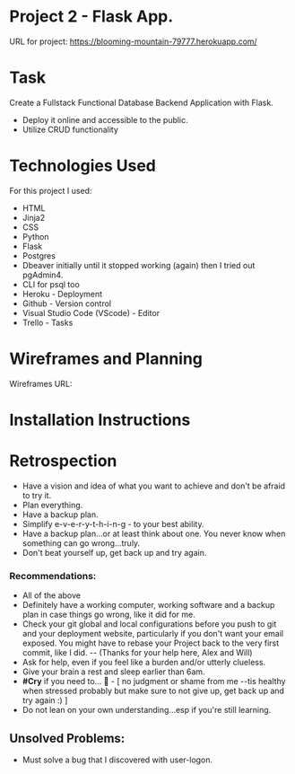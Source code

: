 # Project 2 - Flask App.
URL for project: https://blooming-mountain-79777.herokuapp.com/

# Task
Create a Fullstack Functional Database Backend Application with Flask.

- Deploy it online and accessible to the public.
- Utilize CRUD functionality
# Technologies Used
For this project I used:

- HTML
- Jinja2
- CSS
- Python
- Flask 
- Postgres
- Dbeaver initially until it stopped working (again) then I tried out pgAdmin4.
- CLI for psql too
- Heroku - Deployment
- Github - Version control
- Visual Studio Code (VScode) - Editor
- Trello - Tasks
# Wireframes and Planning
Wireframes URL:

 
# Installation Instructions

# Retrospection
- Have a vision and idea of what you want to achieve and don't be afraid to try it.
- Plan everything. 
- Have a backup plan.
- Simplify e-v-e-r-y-t-h-i-n-g - to your best ability.
- Have a backup plan...or at least think about one. You never know when something can go wrong...truly.
- Don't beat yourself up, get back up and try again.
### Recommendations:
- All of the above
- Definitely have a working computer, working software and a backup plan in case things go wrong, like it did for me.
- Check your git global and local configurations before you push to git and your deployment website, particularly if you don't want your email exposed. You might have to rebase your Project back to the very first commit, like I did. -- (Thanks for your help here, Alex and Will)
- Ask for help, even if you feel like a burden and/or utterly clueless.
- Give your brain a rest and sleep earlier than 6am.
- **#Cry** if you need to... 🥲   - [ no judgment or shame from me --tis healthy when stressed probably but make sure to not give up, get back up and try again :) ] 
- Do not lean on your own understanding...esp if you're still learning.

 ## Unsolved Problems:
- Must solve a bug that I discovered with user-logon.
